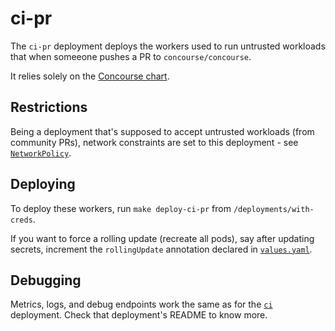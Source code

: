 # ci-pr

The `ci-pr` deployment deploys the workers used to run untrusted workloads that
when someeone pushes a PR to `concourse/concourse`.

It relies solely on the [Concourse chart](https://github.com/concourse/concourse-chart).


## Restrictions

Being a deployment that's supposed to accept untrusted workloads (from community
PRs), network constraints are set to this deployment - see [`NetworkPolicy`].

[`NetworkPolicy`]: ./templates/network-policy.yaml


## Deploying

To deploy these workers, run `make deploy-ci-pr` from `/deployments/with-creds`.

If you want to force a rolling update (recreate all pods), say after updating
secrets, increment the `rollingUpdate` annotation declared in [`values.yaml`].

[`values.yaml`]: ./values.yaml


## Debugging

Metrics, logs, and debug endpoints work the same as for the [`ci`] deployment.
Check that deployment's README to know more.

[`ci`]: ../ci
